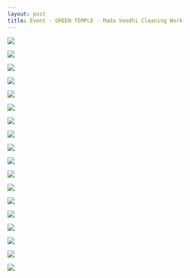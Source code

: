 ```yaml
---
layout: post
title: Event - GREEN TEMPLE - Mada Veedhi Cleaning Work
---
```


<a href='https://photos.google.com/share/AF1QipPZ2WjZd2AcK3NMQKfJRuH3T6gkpxAvReuMQbssidgN9XHKKwEcPm_KIqo1qrIoPA?key=WFdzZWx5WlEyT181VjBwU25HV2lwd19CekQwdDNR&source=ctrlq.org'><img src='https://lh3.googleusercontent.com/WdZ10ppqzIINs2dTXGvhFbR8iPOYaf83ah5T5cyiv6TZNrGtF0_meA40dLYcRHs2wEuHA8jTOwJsGHJWvndsBRZbT3Rt4q1bFBH7DTO_AxTxJO3sum4hsMpZH_rp5I-uO-9fkQ' /></a>

<a href='https://photos.google.com/share/AF1QipP_6l0EmK00Ie6FlxfRaLo9NPnUvzp39bnGvOiXA63GNW6Qyy5D85gPT786-NUHzg?key=bElXUURKVmlqWk5odnV3elRqaEVtblRLclhiVVVB&source=ctrlq.org'><img src='https://lh3.googleusercontent.com/P2vUkFTo2dCf02q-P1mtZsyhF9i6-r64Ko8RG_CwWX_xvb9mv2up7Gn4YRbg1xK4D-Eph595CXSXVKVJVkqWOV7KUQvri4yOwN_w-L2DG_h6eOmP8-7bbpHM_P-2qc8W3bvqgw' /></a>

<a href='https://photos.google.com/share/AF1QipNqm0ZUyiBgR4DNdanCAn-rMVIOfM6wYNkApFfpBoShwsc0VmSHHkQ03OSYTu3B1Q?key=S0Q3dDBTQmJuREtTeEVnOFVwNndmNWRvZGNxUEt3&source=ctrlq.org'><img src='https://lh3.googleusercontent.com/bCAh3KblYZm_SEGQ09ZDfSBf0iC2q5zd3daKAVbsRbey6q2s_hHskVCVRRw724aEp8QBdjK2eQAG7cCzMwvamVCzF7EmRodfbWaqj1736Jj5837caHerOQBgkkLirpin4luyyg' /></a>

<a href='https://photos.google.com/share/AF1QipPbnm-PM6OxOFyRPbtccg10ier9nX3lZy9_7GK7MmEGdyTDZpS4Zn84Z7Y-N0i3vw?key=TGxYTVloUnpMX2F0eXNlc0VpSFR2RjhyUVRocW5n&source=ctrlq.org'><img src='https://lh3.googleusercontent.com/3CXB7lD-kO1eQPNG47wMXa6_ygHulzv-T75bnY_cFlkKSfeA2m-IEPSkhe7iXllu5LHHMqSo2_6qlHfMwGTsTb30bIhXFjF_N-VugTalzFmZuuHnx0y45SgTVhfhXHLcNA6yiA' /></a>

<a href='https://photos.google.com/share/AF1QipOXcBfJ-P1VjC_S_dgH8Ig7qcXtxZ86D0v1CgO3qQsxrBlEKGv2VmXaGb5MXIyFwA?key=NkJaWHVhS2M5cmF6V2xzUHlLX2hzRU9UYUVsZVFR&source=ctrlq.org'><img src='https://lh3.googleusercontent.com/7oYeRMhCVfuPONzWhythj1GNRpiMH8Es_PGVL13O7mckdTYrkHOrtwnSuzjqNUXD5z-jl2GHxHoVzFrTJ_p69RzS42EcclTGpPlxLwci5Osq0ztTflU6TfepQYd9N-J_L2ACVw' /></a>

<a href='https://photos.google.com/share/AF1QipMqUGUTqWOAXB3RK9ctAlk2aPrH3oAyIDJmMCbFv70WvMCUSqLDvsJxVABvKN5nBg?key=WktVSzRFVC1OOTkxNVNPamV1Z2FCc09mcWRzNkZB&source=ctrlq.org'><img src='https://lh3.googleusercontent.com/VCnvyEOyPdQ9vNrcuWCS4Gm2EETJ7G-wLA4UPGoc4l0vB3vLzaVNhFUg628zjLZKeYwvG-dehOZSxoAsDO7K5yOXAkQiWeOgHdko04b33Mdxv8stv77tUHJ_OdLDFJRqyTQ10w' /></a>

<a href='https://photos.google.com/share/AF1QipM_rIiNMo-7GBELhopKJtxIGqKCeEXFeaZ6OrlGjG9TOPSGyQWEFjKl7xUtkSn29A?key=MnBJX2VNWmxMVjRKV1dfUl9uaFRTTHZ5bndNNnN3&source=ctrlq.org'><img src='https://lh3.googleusercontent.com/Gx0vq5PmCkhazGX3gyUi3a3fo8yubsH9Qn8WIGPRJyAK9FHdoed_n550f_rSKiNa8zNcPtq2KzH_evOq1cFAHx3sPR5ePZLNbpakW61u3092QjYqMCr1azrhwdXs4OcOySisBA' /></a>

<a href='https://photos.google.com/share/AF1QipNOUjTBa6GBuGxUrq6KKQM5svXInDn0c3inYvgrXVq_D6Tg-J489QGeLpl7CpPtzg?key=cnNLTkwycUFLS08yUVZxWjN6VmdMcFRLSklnTkln&source=ctrlq.org'><img src='https://lh3.googleusercontent.com/WxySC1EjvRz1T4HjAX4WSu3GE5u6448YPt64LjTvlAnhvrWf0bX3cUIWuwTNCxQBrWC6NajRhdl9HQ35Y04CZ3pKElsCtYqbUeznZmkD2affYcqy2qSIJDmHAVuF1rFkNE6M4g' /></a>

<a href='https://photos.google.com/share/AF1QipNujy8KSvRiZUYlWJsj8MetM4MJUbRTarilMi0HWVeG3VAITW7ADdbDuIWvBm_tlg?key=TDBNd1AxSjdfeEhMeWJKaEJGM1k0RVF2ZTl3U2RR&source=ctrlq.org'><img src='https://lh3.googleusercontent.com/j9AlqTkzMiin9MqPdAyCeM4WCJrdIR6a0x-groQzA1KIZFixXs-Hh-PaPFu70F6B1wi-VlxTJBXtwzVIO0NFzCEToW9fySrlJbl8AvF5Wz6BZ-scrv64Uek4z8znKwC8gQqYqg' /></a>

<a href='https://photos.google.com/share/AF1QipMYM_fxv7QLXVR4Ph3Rbz7kpouCPtrLNM4ymjzQ648XNxDym7J3KNnatOG1zkYUoA?key=Y0lZSjBKVzJUM3dnSGE3OEV0R1dvTE5wZHYyeFB3&source=ctrlq.org'><img src='https://lh3.googleusercontent.com/eMwLxV4yAfmcioyeQ9RKeyMEiRUioDXg5ssMt89CH6YFOZxNIaAj5jCw-I2QPfMi4vGvfV9vwCWbVy8bw9SR7iuop1ijh9_UdmxtJYh3TQzJS1uXhKOVziqc71ICYdnJSoahRA' /></a>

<a href='https://photos.google.com/share/AF1QipMXNMHSwC7-n_hwGcGYsSajKzbg1Ypx5PAvO-LBnAosNuLq-OEml3-Pozttd9h4QA?key=ZXhIRWM1OXRyVV9yQXo2OWt0WjAzQ1VHWHVtR3Zn&source=ctrlq.org'><img src='https://lh3.googleusercontent.com/yZfnsnDFoKLkbLu5IYDf2tGJi9aZ4NAaRv0kUk19jtU41f-Smpr10z-3XjLtYA2vio5_74NcUM524j991rKlzdDsNp1X6hWVcNL6jOXoAUobHjojzcEJ1wzYGF5lQoN4hdNoHQ' /></a>

<a href='https://photos.google.com/share/AF1QipNKZ4ATznmIEBf7rqfzhbgF6kyElHZQleo9an1niPzsJosIQx-v6wmmZ2lb7StCqQ?key=X3NaYUZXOWFLUmU0VEtYaVVHQkZBZ3o0aVJvcmV3&source=ctrlq.org'><img src='https://lh3.googleusercontent.com/xWNIebLuoqksv5jwaTECn90kwkokDRNjO8aPgYw3RgpAZJ6fgFdVPfq4QSayavF-0ZsxObRyi9z-vY3v8cD3DyVZc2g6ORY4jc4nHcgVVD8ROoyWldYtlp0u3ZD4UOPKRqiPCw' /></a>

<a href='https://photos.google.com/share/AF1QipNzGTos5ecVXJmyqmPdjaCXTiUk70Y8KIJNjE9MuikLi-DT_1lTGx1PPCGDhZJwQQ?key=MmRySmw5YktDa1dGcTJ2bFZKS1NidWNzZlA4dXZB&source=ctrlq.org'><img src='https://lh3.googleusercontent.com/mffsLKqssBc1gIA8HuU5ZZzQwC6Pt1_NktpTT_PnZyh7WS1Vdu1p63ZaWBTxfYK1ybiSQsPwlR9xwHXyBpWeNPeRD_qVapG8_u8bTedoVhwb9pul5W7tjRg7V8Pfh8CgiHM7bA' /></a>

<a href='https://photos.google.com/share/AF1QipMLTa_4slIYsdDFRVhCHvmHwRx4dxSxvniPDPhz-fsYQKwXKMLjtQTuMRTrsvZDOA?key=NU04N2pZR3Y0Zkpfd2E4dzBLYkhtMVg4b2dhcm1R&source=ctrlq.org'><img src='https://lh3.googleusercontent.com/Q3AXP-D7COdir1P-Z2BKG665BcdmPad7wM-fO19pE8X-vyR7HEhrOs35sCIrGJXhpq_75b2d8iSojgAIPT3e0UuIwsWdjh2-cXeNEMtS9Jq7CSAKvHYEPO8eUoGQUMryInZw9g' /></a>

<a href='https://photos.google.com/share/AF1QipPIyHmiRvel4hnvvz3HCDASztuFtL0sewo9a2GzaoukyzZ3HbLhWACTLDBvEobr1g?key=SS1LVGRpZlZJcVNMaXVhdEgxenBuRU5FY3g5aEtn&source=ctrlq.org'><img src='https://lh3.googleusercontent.com/dP6G7JTbim_ao0OX5BeJQlqJsjXio_9GkpNBfQgUyJW1t0cY-VYD5rWrAmVQCajzxSEI1OEnGaiwrdvIl10_eZCmjOaDPyCq2VepcIxB8AebTjKVjDK-iJ0UVYIE-aBSWvyhsA' /></a>

<a href='https://photos.google.com/share/AF1QipOjvZ6AYV3_5Rmi-G4bsUOOJFGdHeVeDa9HiOFVHW8NTxrF6jLbxjLQL0GgxLVSRQ?key=MnNsLU44ZTJ0YWI5dDlDZXJ4SkUtLVZHWllGd2VB&source=ctrlq.org'><img src='https://lh3.googleusercontent.com/XQ8uRzwM-jUWDtkAOuF9XlFDjBiQ3HjqSH6wUigYd40ZgeISwvnB9cKvks_rrlAii37YMYsj65an6szC6e7Xi7IR9YY4Q7eb54wab05lpNhIHJN1o6akxKzcxR-YCy594vFLTw' /></a>

<a href='https://photos.google.com/share/AF1QipMxeg8jxiOLFnvQVmW33N86kFQYXbLgRzx3Yp-NULYV0wUhF4gcnkhIJCMYhy_0GA?key=a0lPbTNsVTE3VGxZZVB3WGxkcTRqRm1TbS0xVGdB&source=ctrlq.org'><img src='https://lh3.googleusercontent.com/4PRY2Lv1sMVkA7tjmbwT-AdyX63mgjByLvQLQm_OP_Fn35wTKRKEsnO-846z8a9Rgc-TnXKkq1F49_brj9dl5pzKWkrfNnInkUxFfbC6zTibubJKIsRHG4NCBr54inOvZB7sZQ' /></a>

<a href='https://photos.google.com/share/AF1QipOwed7E-WNyGxiE9gB7Uy-XWCUl4W3oAEZYFDimOwYAeuSTXW59VLAcTqK529Kshg?key=bEttTHJsRkdaWnI1Skg1OElzTjAtOE5oYnNlWnB3&source=ctrlq.org'><img src='https://lh3.googleusercontent.com/BCuwO4_ylKBFPCtN9Urh6pyngzWDFpgBpFmKMu3uZS_LAmQerrVElcbfhpNoKD_EZCGCBG6n_bsdINoTX6llHhs2Bc_a6e2S54MlRYWeduhGFoK9pNpivajya_82vDo0hTWEBA' /></a>
